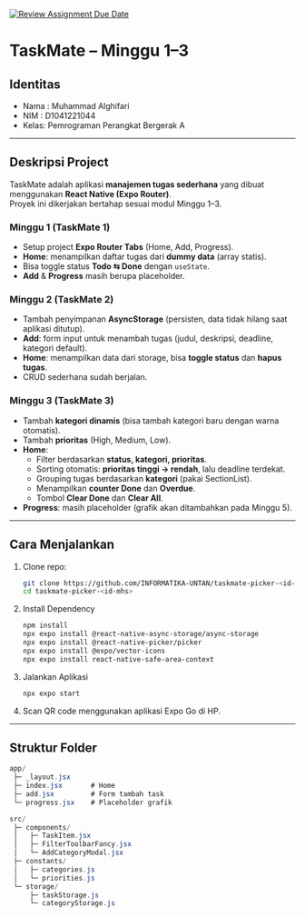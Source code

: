 [![Review Assignment Due Date](https://classroom.github.com/assets/deadline-readme-button-22041afd0340ce965d47ae6ef1cefeee28c7c493a6346c4f15d667ab976d596c.svg)](https://classroom.github.com/a/x2ItrsjB)
# TaskMate – Minggu 1–3

## Identitas
- Nama : Muhammad Alghifari
- NIM  : D1041221044
- Kelas: Pemrograman Perangkat Bergerak A

---

## Deskripsi Project
TaskMate adalah aplikasi **manajemen tugas sederhana** yang dibuat menggunakan **React Native (Expo Router)**.  
Proyek ini dikerjakan bertahap sesuai modul Minggu 1–3.

### Minggu 1 (TaskMate 1)
- Setup project **Expo Router Tabs** (Home, Add, Progress).
- **Home**: menampilkan daftar tugas dari **dummy data** (array statis).
- Bisa toggle status **Todo ⇆ Done** dengan `useState`.
- **Add** & **Progress** masih berupa placeholder.

### Minggu 2 (TaskMate 2)
- Tambah penyimpanan **AsyncStorage** (persisten, data tidak hilang saat aplikasi ditutup).
- **Add**: form input untuk menambah tugas (judul, deskripsi, deadline, kategori default).
- **Home**: menampilkan data dari storage, bisa **toggle status** dan **hapus tugas**.
- CRUD sederhana sudah berjalan.

### Minggu 3 (TaskMate 3)
- Tambah **kategori dinamis** (bisa tambah kategori baru dengan warna otomatis).
- Tambah **prioritas** (High, Medium, Low).
- **Home**:
  - Filter berdasarkan **status, kategori, prioritas**.
  - Sorting otomatis: **prioritas tinggi → rendah**, lalu deadline terdekat.
  - Grouping tugas berdasarkan **kategori** (pakai SectionList).
  - Menampilkan **counter Done** dan **Overdue**.
  - Tombol **Clear Done** dan **Clear All**.
- **Progress**: masih placeholder (grafik akan ditambahkan pada Minggu 5).

---

## Cara Menjalankan
1. Clone repo:
   ```sh
   git clone https://github.com/INFORMATIKA-UNTAN/taskmate-picker-<id-mhs>.git
   cd taskmate-picker-<id-mhs>
   
2. Install Dependency
   ```sh
   npm install
   npx expo install @react-native-async-storage/async-storage
   npx expo install @react-native-picker/picker
   npx expo install @expo/vector-icons
   npx expo install react-native-safe-area-context
   
3. Jalankan Aplikasi
   ```sh
   npx expo start

4. Scan QR code menggunakan aplikasi Expo Go di HP.

---

## Struktur Folder
```csharp
app/
 ├─ _layout.jsx
 ├─ index.jsx       # Home
 ├─ add.jsx         # Form tambah task
 └─ progress.jsx    # Placeholder grafik

src/
 ├─ components/
 │   ├─ TaskItem.jsx
 │   ├─ FilterToolbarFancy.jsx
 │   └─ AddCategoryModal.jsx
 ├─ constants/
 │   ├─ categories.js
 │   └─ priorities.js
 └─ storage/
     ├─ taskStorage.js
     └─ categoryStorage.js
